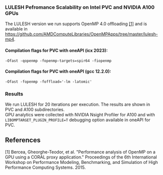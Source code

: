 ### LULESH Pefromance Scalability on Intel PVC and NVIDIA A100 GPUs

The LULESH version we run supports OpenMP 4.0 offloading [[1]](#1) and is available in https://github.com/AMDComputeLibraries/OpenMPApps/tree/master/lulesh-mp4.

#### Compilation flags for PVC with oneAPI (icx 2023):
```-Ofast -qopenmp -fopenmp-targets=spir64 -fiopenmp ```
#### Compilation flags for PVC with oneAPI (gcc 12.2.0):
```-Ofast -fopenmp -foffload='-lm -latomic'```

### Results
We run LULESH for 20 iterations per execution. The results are shown in PVC and A100 subdirectories. \
GPU analytics were collected with NVIDIA Nsight Profiler for A100 and with ```LIBOMPTARGET_PLUGIN_PROFILE=T``` debugging option available in oneAPI for PVC.

## References
<a id="1">[1]</a> 
Bercea, Gheorghe-Teodor, et al. "Performance analysis of OpenMP on a GPU using a CORAL proxy application." Proceedings of the 6th International Workshop on Performance Modeling, Benchmarking, and Simulation of High Performance Computing Systems. 2015.
